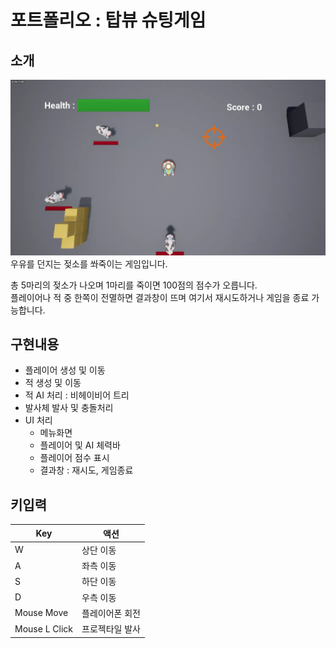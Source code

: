 # 포트폴리오 : 탑뷰 슈팅게임
## 소개
![Image](Images/PF_Game.webp)
우유를 던지는 젖소를 쏴죽이는 게임입니다.

총 5마리의 젖소가 나오며 1마리를 죽이면 100점의 점수가 오릅니다.<br>
플레이어나 적 중 한쪽이 전멸하면 결과창이 뜨며 여기서 재시도하거나 게임을 종료 가능합니다.

## 구현내용
 - 플레이어 생성 및 이동
 - 적 생성 및 이동
 - 적 AI 처리 : 비헤이비어 트리
 - 발사체 발사 및 충돌처리
 - UI 처리
    - 메뉴화면
    - 플레이어 및 AI 체력바
    - 플레이어 점수 표시
    - 결과창 : 재시도, 게임종료

## 키입력
Key | 액션
--- | ----
W   | 상단 이동
A   | 좌측 이동
S   | 하단 이동
D   | 우측 이동
Mouse Move | 플레이어폰 회전
Mouse L Click | 프로젝타일 발사